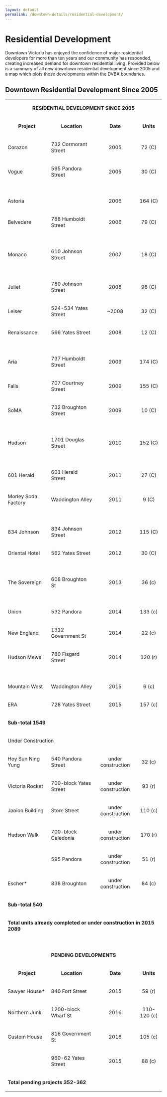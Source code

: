 ```yaml
---
layout: default
permalink: /downtown-details/residential-development/
---
```

# Residential Development

Downtown Victoria has enjoyed the confidence of major residential developers for more than ten years and our community has responded, creating increased demand for downtown residential living.  Provided below is a summary of all new downtown residential development since 2005 and a map which plots those developments within the DVBA boundaries.    

## Downtown Residential Development Since 2005

<table cellpadding="0" cellspacing="0" style="width: 100%">
    <tbody>
        <tr>
            <td colspan="4" >
                <p align="center">
                    <strong>RESIDENTIAL DEVELOPMENT SINCE 2005</strong>
                </p>
            </td>
        </tr>
        <tr>
            <td >
                <p align="center">
                    <strong>Project</strong>
                </p>
            </td>
            <td >
                <p align="center">
                    <strong>Location</strong>
                </p>
            </td>
            <td >
                <p align="center">
                    <strong>Date</strong>
                </p>
            </td>
            <td >
                <p align="center">
                    <strong>Units</strong>
                </p>
            </td>
        </tr>
        <tr>
            <td >
                <p>
                    Corazon
                </p>
            </td>
            <td >
                <p>
                    732 Cormorant Street
                </p>
            </td>
            <td >
                <p align="center">
                    2005
                </p>
            </td>
            <td >
                <p align="center">
                    72 (C)
                </p>
            </td>
        </tr>
        <tr>
            <td >
                <p>
                    Vogue
                </p>
            </td>
            <td >
                <p>
                    595 Pandora Street
                </p>
            </td>
            <td >
                <p align="center">
                    2005
                </p>
            </td>
            <td >
                <p align="center">
                    30 (C)
                </p>
            </td>
        </tr>
        <tr>
            <td colspan="4" >
              &nbsp;
            </td>
        </tr>
        <tr>
            <td >
                <p>
                    Astoria
                </p>
            </td>
            <td >
            </td>
            <td >
                <p align="center">
                    2006
                </p>
            </td>
            <td >
                <p align="center">
                    164 (C)
                </p>
            </td>
        </tr>
        <tr>
            <td >
                <p>
                    Belvedere
                </p>
            </td>
            <td >
                <p>
                    788 Humboldt Street
                </p>
            </td>
            <td >
                <p align="center">
                    2006
                </p>
            </td>
            <td >
                <p align="center">
                    79 (C)
                </p>
            </td>
        </tr>
        <tr>
            <td colspan="4" >
              &nbsp;
            </td>
        </tr>
        <tr>
            <td >
                <p>
                    Monaco
                </p>
            </td>
            <td >
                <p>
                    610 Johnson Street
                </p>
            </td>
            <td >
                <p align="center">
                    2007
                </p>
            </td>
            <td >
                <p align="center">
                    18 (C)
                </p>
            </td>
        </tr>
        <tr>
            <td colspan="4" >
              &nbsp;
            </td>
        </tr>
        <tr>
            <td >
                <p>
                    Juliet
                </p>
            </td>
            <td >
                <p>
                    780 Johnson Street
                </p>
            </td>
            <td >
                <p align="center">
                    2008
                </p>
            </td>
            <td >
                <p align="center">
                    96 (C)
                </p>
            </td>
        </tr>
        <tr>
            <td >
                <p>
                    Leiser
                </p>
            </td>
            <td >
                <p>
                    524-534 Yates Street
                </p>
            </td>
            <td >
                <p align="center">
                    ~2008
                </p>
            </td>
            <td >
                <p align="center">
                    32 (C)
                </p>
            </td>
        </tr>
        <tr>
            <td >
                <p>
                    Renaissance
                </p>
            </td>
            <td >
                <p>
                    566 Yates Street
                </p>
            </td>
            <td >
                <p align="center">
                    2008
                </p>
            </td>
            <td >
                <p align="center">
                    12 (C)
                </p>
            </td>
        </tr>
        <tr>
            <td colspan="4" >
              &nbsp;
            </td>
        </tr>
        <tr>
            <td >
                <p>
                    Aria
                </p>
            </td>
            <td >
                <p>
                    737 Humboldt Street
                </p>
            </td>
            <td >
                <p align="center">
                    2009
                </p>
            </td>
            <td >
                <p align="center">
                    174 (C)
                </p>
            </td>
        </tr>
        <tr>
            <td >
                <p>
                    Falls
                </p>
            </td>
            <td >
                <p>
                    707 Courtney Street
                </p>
            </td>
            <td >
                <p align="center">
                    2009
                </p>
            </td>
            <td >
                <p align="center">
                    155 (C)
                </p>
            </td>
        </tr>
        <tr>
            <td >
                <p>
                    SoMA
                </p>
            </td>
            <td >
                <p>
                    732 Broughton Street
                </p>
            </td>
            <td >
                <p align="center">
                    2009
                </p>
            </td>
            <td >
                <p align="center">
                    10 (C)
                </p>
            </td>
        </tr>
        <tr>
            <td colspan="4" >
              &nbsp;
            </td>
        </tr>
        <tr>
            <td >
                <p>
                    Hudson
                </p>
            </td>
            <td >
                <p>
                    1701 Douglas Street
                </p>
            </td>
            <td >
                <p align="center">
                    2010
                </p>
            </td>
            <td >
                <p align="center">
                    152 (C)
                </p>
            </td>
        </tr>
        <tr>
            <td colspan="4" >
              &nbsp;
            </td>
        </tr>
        <tr>
            <td >
                <p>
                    601 Herald
                </p>
            </td>
            <td >
                <p>
                    601 Herald Street
                </p>
            </td>
            <td >
                <p align="center">
                    2011
                </p>
            </td>
            <td >
                <p align="center">
                    27 (C)
                </p>
            </td>
        </tr>
        <tr>
            <td >
                <p>
                    Morley Soda Factory
                </p>
            </td>
            <td >
                <p>
                    Waddington Alley
                </p>
            </td>
            <td >
                <p align="center">
                    2011
                </p>
            </td>
            <td >
                <p align="center">
                    9 (C)
                </p>
            </td>
        </tr>
        <tr>
            <td colspan="4" >
              &nbsp;
            </td>
        </tr>
        <tr>
            <td >
                <p>
                    834 Johnson
                </p>
            </td>
            <td >
                <p>
                    834 Johnson Street
                </p>
            </td>
            <td >
                <p align="center">
                    2012
                </p>
            </td>
            <td >
                <p align="center">
                    115 (C)
                </p>
            </td>
        </tr>
        <tr>
            <td >
                <p>
                    Oriental Hotel
                </p>
            </td>
            <td >
                <p>
                    562 Yates Street
                </p>
            </td>
            <td >
                <p align="center">
                    2012
                </p>
            </td>
            <td >
                <p align="center">
                    30 (C)
                </p>
            </td>
        </tr>
        <tr>
            <td colspan="4" >
              &nbsp;
            </td>
        </tr>
        <tr>
            <td >
                <p>
                    The Sovereign
                </p>
            </td>
            <td >
                <p>
                    608 Broughton St
                </p>
            </td>
            <td >
                <p align="center">
                    2013
                </p>
            </td>
            <td >
                <p align="center">
                    36 (c)
                </p>
            </td>
        </tr>
        <tr>
            <td colspan="4" >
              &nbsp;
            </td>
        </tr>
        <tr>
            <td >
                <p>
                    Union
                </p>
            </td>
            <td >
                <p>
                    532 Pandora
                </p>
            </td>
            <td >
                <p align="center">
                    2014
                </p>
            </td>
            <td >
                <p align="center">
                    133 (c)
                </p>
            </td>
        </tr>
        <tr>
            <td >
                <p>
                    New England
                </p>
            </td>
            <td >
                <p>
                    1312 Government St
                </p>
            </td>
            <td >
                <p align="center">
                    2014
                </p>
            </td>
            <td >
                <p align="center">
                    22 (c)
                </p>
            </td>
        </tr>
        <tr>
            <td >
                <p>
                    Hudson Mews
                </p>
            </td>
            <td >
                <p>
                    780 Fisgard Street
                </p>
            </td>
            <td >
                <p align="center">
                    2014
                </p>
            </td>
            <td >
                <p align="center">
                    120 (r)
                </p>
            </td>
        </tr>
        <tr>
            <td colspan="4" >
              &nbsp;
            </td>
        </tr>
        <tr>
            <td >
                <p>
                    Mountain West
                </p>
            </td>
            <td >
                <p>
                    Waddington Alley
                </p>
            </td>
            <td >
                <p align="center">
                    2015
                </p>
            </td>
            <td >
                <p align="center">
                    6 (c)
                </p>
            </td>
        </tr>
        <tr>
            <td >
                <p>
                    ERA
                </p>
            </td>
            <td >
                <p>
                    728 Yates Street
                </p>
            </td>
            <td >
                <p align="center">
                    2015
                </p>
            </td>
            <td >
                <p align="center">
                    157 (c)
                </p>
            </td>
        </tr>
        <tr>
            <td colspan="4" >
                <p>
                    <strong>Sub-total 1549</strong>
                </p>
            </td>
        </tr>
        <tr>
            <td colspan="4" >
                <p>
                    Under Construction
                </p>
            </td>
        </tr>
        <tr>
            <td >
                <p>
                    Hoy Sun Ning Yung
                </p>
            </td>
            <td >
                <p>
                    540 Pandora Street
                </p>
            </td>
            <td >
                <p align="center">
                    under construction
                </p>
            </td>
            <td >
                <p align="center">
                    32 (c)
                </p>
            </td>
        </tr>
        <tr>
            <td >
                <p>
                    Victoria Rocket
                </p>
            </td>
            <td >
                <p>
                    700-block Yates Street
                </p>
            </td>
            <td >
                <p align="center">
                    under construction
                </p>
            </td>
            <td >
                <p align="center">
                    93 (r)
                </p>
            </td>
        </tr>
        <tr>
            <td >
                <p>
                    Janion Building
                </p>
            </td>
            <td >
                <p>
                    Store Street
                </p>
            </td>
            <td >
                <p align="center">
                    under construction
                </p>
            </td>
            <td >
                <p align="center">
                    110 (c)
                </p>
            </td>
        </tr>
        <tr>
            <td >
                <p>
                    Hudson Walk
                </p>
            </td>
            <td >
                <p>
                    700-block Caledonia
                </p>
            </td>
            <td >
                <p align="center">
                    under construction
                </p>
            </td>
            <td >
                <p align="center">
                    170 (r)
                </p>
            </td>
        </tr>
        <tr>
            <td >
            </td>
            <td >
                <p>
                    595 Pandora
                </p>
            </td>
            <td >
                <p align="center">
                    under construction
                </p>
            </td>
            <td >
                <p align="center">
                    51 (r)
                </p>
            </td>
        </tr>
        <tr>
            <td >
                <p>
                    Escher*
                </p>
            </td>
            <td >
                <p>
                    838 Broughton
                </p>
            </td>
            <td >
                <p align="center">
                    under construction
                </p>
            </td>
            <td >
                <p align="center">
                    84 (c)
                </p>
            </td>
        </tr>
        <tr>
            <td colspan="4" >
                <p>
                    <strong>Sub-total 540</strong>
                </p>
            </td>
        </tr>
        <tr>
            <td colspan="4" >
                <p>
                    <strong>Total units already completed or under construction in 2015 2089 </strong>
                </p>
            </td>
        </tr>
        <tr>
            <td colspan="4" >
              &nbsp;
            </td>
        </tr>
        <tr>
            <td colspan="4" >
                <p align="center">
                    <strong>PENDING DEVELOPMENTS</strong>
                </p>
            </td>
        </tr>
        <tr>
            <td >
                <p align="center">
                    <strong>Project</strong>
                </p>
            </td>
            <td >
                <p align="center">
                    <strong>Location</strong>
                </p>
            </td>
            <td >
                <p align="center">
                    <strong>Date</strong>
                </p>
            </td>
            <td >
                <p align="center">
                    <strong>Units</strong>
                </p>
            </td>
        </tr>
        <tr>
            <td >
                <p>
                    Sawyer House*
                </p>
            </td>
            <td >
                <p>
                    840 Fort Street
                </p>
            </td>
            <td >
                <p align="center">
                    2015
                </p>
            </td>
            <td >
                <p align="center">
                    59 (r)
                </p>
            </td>
        </tr>
        <tr>
            <td >
                <p>
                    Northern Junk
                </p>
            </td>
            <td >
                <p>
                    1200-block Wharf St
                </p>
            </td>
            <td >
                <p align="center">
                    2016
                </p>
            </td>
            <td >
                <p align="center">
                    110-120 (c)
                </p>
            </td>
        </tr>
        <tr>
            <td >
                <p>
                    Custom House
                </p>
            </td>
            <td >
                <p>
                    816 Government St
                </p>
            </td>
            <td >
                <p align="center">
                    2016
                </p>
            </td>
            <td >
                <p align="center">
                    105 (c)
                </p>
            </td>
        </tr>
        <tr>
            <td >
            </td>
            <td >
                <p>
                    960-62 Yates Street
                </p>
            </td>
            <td >
                <p align="center">
                    2015
                </p>
            </td>
            <td >
                <p align="center">
                    88 (c)
                </p>
            </td>
        </tr>
        <tr>
            <td colspan="4" >
                <p>
                    <strong>Total pending projects 352-362</strong>
                </p>
            </td>
        </tr>
    </tbody>
</table>